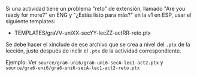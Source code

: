 Si una actividad tiene un problema "reto" de extensión, llamado "Are you ready for more?" en ENG y "¿Estás listo para más?" en la v1 en ESP, usar el siguiente templates:
*  TEMPLATES/graVV-uniXX-secYY-lecZZ-actRR-reto.ptx 

Se debe hacer el xinclude de ese archivo que se crea a nivel del `.ptx` de la lección, justo después de inclir el `.ptx` de la actividad correspondiente.

Ejemplo: 
Ver `source/gra6-uni6/gra6-uni6-secA-lec1-act2.ptx` y `source/gra6-uni6/gra6-uni6-secA-lec1-act2-reto.ptx`
